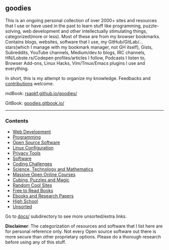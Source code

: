 ## goodies

This is an ongoing personal collection of over 2000+ sites and resources that I use or have used in the past to learn stuff like programming, puzzle-solving, web development and other intellectually stimulating things, categorized(more or less). Most of these are from my browser bookmarks. Contains blogs, websites, software that I use, my GitHub/GitLab/... stars(which I manage with my bookmark manager, not GH itself), Gists, Subreddits, YouTube channels, Medium/dev.to blogs, IRC channels, HN/Lobste.rs/Codepen profiles/articles I follow, Podcasts I listen to, Browser Add-ons, Linux Hacks, Vim/Tmux/Emacs plugins I use and everything.

In short, this is my attempt to organize my knowledge. Feedbacks and [contributions](CONTRIBUTING.md) welcome.

mdBook: [rsapkf.github.io/goodies/](https://rsapkf.github.io/goodies/)

GitBook: [goodies.gitbook.io/](https://goodies.gitbook.io/)

---

### Contents

- [Web Development](docs/web-development.md)
- [Programming](docs/programming.md)
- [Open Source Software](docs/open-source-software.md)
- [Linux Configuration](docs/linux-configuration.md)
- [Privacy Tools](docs/privacy-tools.md)
- [Software](docs/software.md)
- [Coding Challenges](docs/coding-challenges.md)
- [Science, Technology and Mathematics](docs/science-technology-and-mathematics.md)
- [Massive Open Online Courses](docs/moocs-and-courses.md)
- [Cubing, Puzzles and Magic](docs/cubing-puzzles-and-magic.md)
- [Random Cool Sites](docs/random-cool-sites.md)
- [Free to Read Books](docs/free-to-read-books.md)
- [Ebooks and Research Papers](docs/ebooks-and-research-papers.md)
- [High School](docs/high-school.md)
- [Unsorted](docs/unsorted.md)

Go to [docs/](https://github.com/rsapkf/goodies/blob/master/docs) subdirectory to see more unsorted/extra links.


**Disclaimer**: The categorization of resources and software that I list here are for personal reference only. Not every Open source software out there is more secure than other proprietary options. Please do a thorough research before using any of this stuff.

